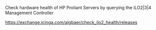 Check hardware health of HP Proliant Servers by querying the iLO2|3|4 Management Controller

https://exchange.icinga.com/algbaer/check_ilo2_health/releases

